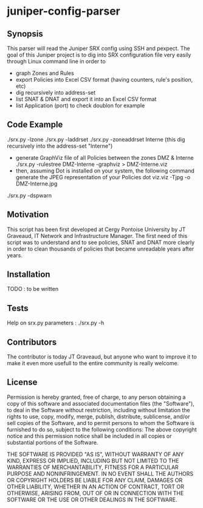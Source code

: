 # juniper-config-parser

## Synopsis

This parser will read the Juniper SRX config using SSH and pexpect.
The goal of this Juniper project is to dig into SRX configuration file very easily through Linux command line in order to
- graph Zones and Rules
- export Policies into Excel CSV format (having counters, rule's position, etc)
- dig recursively into address-set
- list SNAT & DNAT and export it into an Excel CSV format
- list Application (port) to check doublon for example

## Code Example

./srx.py -lzone
./srx.py -laddrset
./srx.py -zoneaddrset Interne (this dig recursively into the address-set "Interne")

* generate GraphViz file of all Policies between the zones DMZ & Interne
./srx.py -rulestree DMZ-Interne -graphviz > DMZ-Interne.viz
* then, assuming Dot is installed on your system, the following command generate the JPEG representation of your Policies
dot viz.viz -Tjpg -o DMZ-Interne.jpg

./srx.py -dspwarn

## Motivation

This script has been first developed at Cergy Pontoise University by JT Graveaud, IT Network and Infrastructure Manager.
The first need of this script was to understand and to see policies, SNAT and DNAT more clearly in order to clean thousands of policies that became unreadable years after years. 

## Installation

TODO : to be written

## Tests

Help on srx.py parameters : ./srx.py -h


## Contributors

The contributor is today JT Graveaud, 
but anyone who want to improve it to make it even more usefull to the entire community is really welcome.

## License

Permission is hereby granted, free of charge, to any person obtaining a copy of this software and associated documentation files (the "Software"), to deal in the Software without restriction, including without limitation the rights to use, copy, modify, merge, publish, distribute, sublicense, and/or sell copies of the Software, and to permit persons to whom the Software is furnished to do so, subject to the following conditions:
The above copyright notice and this permission notice shall be included in all copies or substantial portions of the Software.

THE SOFTWARE IS PROVIDED "AS IS", WITHOUT WARRANTY OF ANY KIND, EXPRESS OR IMPLIED, INCLUDING BUT NOT LIMITED TO THE WARRANTIES OF MERCHANTABILITY, FITNESS FOR A PARTICULAR PURPOSE AND NONINFRINGEMENT.
IN NO EVENT SHALL THE AUTHORS OR COPYRIGHT HOLDERS BE LIABLE FOR ANY CLAIM, DAMAGES OR OTHER LIABILITY, WHETHER IN AN ACTION OF CONTRACT, TORT OR OTHERWISE, ARISING FROM, OUT OF OR IN CONNECTION WITH THE SOFTWARE OR THE USE OR OTHER DEALINGS IN THE SOFTWARE.
